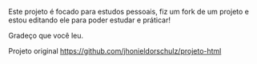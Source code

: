 Este projeto é focado para estudos pessoais, fiz um fork de um projeto e estou editando ele para poder estudar e práticar!

Gradeço que você leu.

Projeto original https://github.com/jhonieldorschulz/projeto-html

